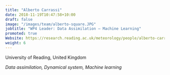 ```yaml
---
title: "Alberto Carrassi"
date: 2018-11-19T10:47:58+10:00
draft: false
image: "/images/team/alberto-square.JPG"
jobtitle: "WP4 Leader: Data Assimilation — Machine Learning"
promoted: true
Website: https://research.reading.ac.uk/meteorology/people/alberto-carrassi/
weight: 6
---
```


University of Reading, United Kingdom

*Data assimilation, Dynamical system, Machine learning*
